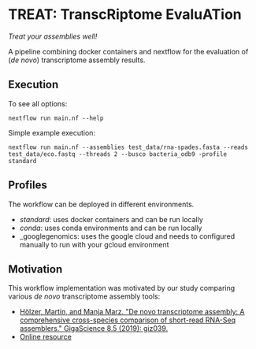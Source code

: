 # TREAT: TranscRiptome EvaluATion

_Treat your assemblies well!_

A pipeline combining docker containers and nextflow for the evaluation of (_de
novo_) transcriptome assembly results.

## Execution

To see all options:
````
nextflow run main.nf --help
````

Simple example execution:
````
nextflow run main.nf --assemblies test_data/rna-spades.fasta --reads test_data/eco.fastq --threads 2 --busco bacteria_odb9 -profile standard
````

## Profiles

The workflow can be deployed in different environments. 

* _standard_: uses docker containers and can be run locally
* _conda_: uses conda environments and can be run locally
* _googlegenomics: uses the google cloud and needs to configured manually to run with your gcloud environment


## Motivation

This workflow implementation was motivated by our study comparing various _de novo_ transcriptome assembly tools:

* [Hölzer, Martin, and Manja Marz. "De novo transcriptome assembly: A comprehensive cross-species comparison of short-read RNA-Seq assemblers." GigaScience 8.5 (2019): giz039.](https://doi.org/10.1093/gigascience/giz039)
* [Online resource](https://www.rna.uni-jena.de/supplements/assembly/)
